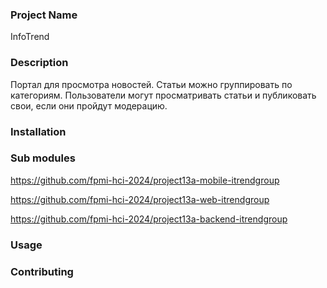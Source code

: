### Project Name

InfoTrend

### Description

Портал для просмотра новостей. Статьи можно группировать по категориям. Пользователи могут просматривать статьи и публиковать свои, если они пройдут модерацию. 

### Installation

### Sub modules

https://github.com/fpmi-hci-2024/project13a-mobile-itrendgroup

https://github.com/fpmi-hci-2024/project13a-web-itrendgroup

https://github.com/fpmi-hci-2024/project13a-backend-itrendgroup

### Usage

### Contributing
